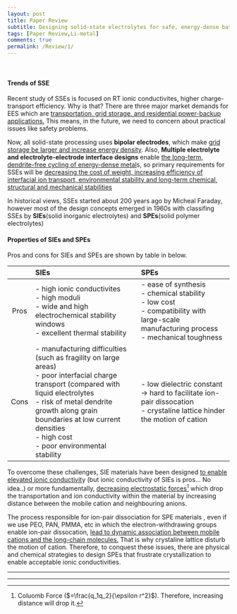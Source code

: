 ```yaml
---
layout: post
title: Paper Review
subtitle: Designing solid-state electrolytes for safe, energy-dense batteries
tags: [Paper Review,Li-metal]
comments: true
permalink: /Review/1/
---
```


<br>


#### Trends of SSE

Recent study of SSEs is focused on RT ionic conductivites, higher charge-transport efficiency. Why is that? There are three major market demands for EES which are <u>transportation, grid storage, and residential power-backup applications.</u> This means, in the future, we need to concern about practical issues like safety problems.

Now, all solid-state processing uses **bipolar electrodes**, which make <u>grid storage be larger and increase energy density</u>. Also, **Multiple electrolyte and electrolyte-electrode interface designs** enable <u>the long-term, dendrite-free cycling of energy-dense metal</u>s, so primary requirements for SSEs will be <u>decreasing the cost of weight, increasing efficiency of interfacial ion transport, environmental stability and long-term chemical, structural and mechanical stabilities</u>

In historical views, SSEs started about 200 years ago by Micheal Faraday, however most of the design concepts emerged in 1960s with classifing SSEs by **SIEs**(solid inorganic electrolytes) and **SPEs**(solid polymer electrolytes)



#### Properties of SIEs and SPEs

Pros and cons for SIEs and SPEs are shown by table in below.



|      | SIEs                                                         | SPEs                                                         |
| :--: | :----------------------------------------------------------- | :----------------------------------------------------------- |
| Pros | - high ionic conductivites <br />- high moduli <br />- wide and high electrochemical stability windows <br />- excellent thermal stability | - ease of synthesis<br />- chemical stability<br />- low cost<br />- compatibility with large-scale manufacturing process<br />- mechanical toughness |
| Cons | - manufacturing difficulties (such as fragility on large areas)<br />- poor interfacial charge transport (compared with liquid electrolytes<br />- risk of metal dendrite growth along grain boundaries at low current densities<br />- high cost<br />- poor environmental stability | - low dielectric constant -> hard to facilitate ion-pair dissocation<br />- crystaline lattice hinder the motion of cation |



To overcome these challenges, SIE materials have been designed <u>to enable elevated ionic conductivit</u>y (but ionic conductivity of SIEs is pros... No idea..)  or more fundamentally, <u>decreasing electrostatic forces[^1]</u>  which drop the transportation and ion conductivity within the material by increasing distance between the mobile cation and neighbouring anions.

The process responsible for ion-pair dissociation for SPE materials , even if we use PEO, PAN, PMMA, etc in which the electron-withdrawing groups enable ion-pair dissocation, <u>lead to dynamic association between mobile cations and the long-chain molecules.</u> That is why crystaline lattice disturb the motion of cation. Therefore, to conquest these issues, there are physical and chemical strategies to design SPEs that frustrate crystallization to enable acceptable ionic conductivities.










***
***

[^1]: Coluomb Force ($=\frac{q_1q_2}{\epsilon r^2}$). Therefore, increasing distance will drop it.


